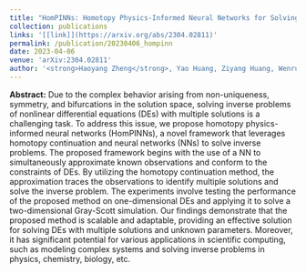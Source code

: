 ```yaml
---
title: "HomPINNs: Homotopy Physics-Informed Neural Networks for Solving the Inverse Problems of Nonlinear Differential Equations With Multiple Solutions"
collection: publications
links: '[[link]](https://arxiv.org/abs/2304.02811)'
permalink: /publication/20230406_hompinn
date: 2023-04-06
venue: 'arXiv:2304.02811'
author: '<strong>Haoyang Zheng</strong>, Yao Huang, Ziyang Huang, Wenrui Hao, Guang Lin'
---
```


<strong>Abstract:</strong>
Due to the complex behavior arising from non-uniqueness, symmetry, and bifurcations in the solution space, solving inverse problems of nonlinear differential equations (DEs) with multiple solutions is a challenging task. To address this issue, we propose homotopy physics-informed neural networks (HomPINNs), a novel framework that leverages homotopy continuation and neural networks (NNs) to solve inverse problems. The proposed framework begins with the use of a NN to simultaneously approximate known observations and conform to the constraints of DEs. By utilizing the homotopy continuation method, the approximation traces the observations to identify multiple solutions and solve the inverse problem. The experiments involve testing the performance of the proposed method on one-dimensional DEs and applying it to solve a two-dimensional Gray-Scott simulation. Our findings demonstrate that the proposed method is scalable and adaptable, providing an effective solution for solving DEs with multiple solutions and unknown parameters. Moreover, it has significant potential for various applications in scientific computing, such as modeling complex systems and solving inverse problems in physics, chemistry, biology, etc.
